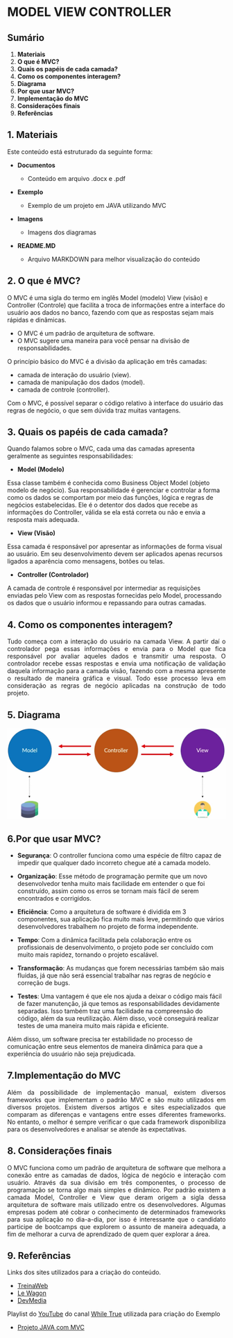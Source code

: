 # MODEL VIEW CONTROLLER

## Sumário
1. **Materiais**
2. **O que é MVC?**
3. **Quais os papéis de cada camada?**
4. **Como os componentes interagem?**
5. **Diagrama**
6. **Por que usar MVC?**
7. **Implementação do MVC**
8. **Considerações finais**
9. **Referências**


## 1. **Materiais**

Este conteúdo está estruturado da seguinte forma:

- **Documentos**
    - Conteúdo em arquivo .docx e .pdf

- **Exemplo**
    - Exemplo de um projeto em JAVA utilizando MVC

- **Imagens**
    - Imagens dos diagramas
    
- **README.MD**
    - Arquivo MARKDOWN para melhor visualização do conteúdo


## 2. **O que é MVC?**

O MVC é uma sigla do termo em inglês Model (modelo) View (visão) e Controller (Controle) que facilita a troca de informações entre a interface do usuário aos dados no banco, fazendo com que as respostas sejam mais rápidas e dinâmicas.

- O MVC é um padrão de arquitetura de software.
- O MVC sugere uma maneira para você pensar na divisão de responsabilidades.

O princípio básico do MVC é a divisão da aplicação em três camadas: 

- camada de interação do usuário (view).
- camada de manipulação dos dados (model).
- camada de controle (controller).

Com o MVC, é possível separar o código relativo à interface do usuário das regras de negócio, o que sem dúvida traz muitas vantagens.


## 3. **Quais os papéis de cada camada?**

Quando falamos sobre o MVC, cada uma das camadas apresenta geralmente as seguintes responsabilidades:

- **Model (Modelo)**

Essa classe também é conhecida como Business Object Model (objeto modelo de negócio). Sua responsabilidade é gerenciar e controlar a forma como os dados se comportam por meio das funções, lógica e regras de negócios estabelecidas.
Ele é o detentor dos dados que recebe as informações do Controller, válida se ela está correta ou não e envia a resposta mais adequada. 

- **View (Visão)**

Essa camada é responsável por apresentar as informações de forma visual ao usuário. Em seu desenvolvimento devem ser aplicados apenas recursos ligados a aparência como mensagens, botões ou telas. 

- **Controller (Controlador)**

A camada de controle é responsável por intermediar as requisições enviadas pelo View com as respostas fornecidas pelo Model, processando os dados que o usuário informou e repassando para outras camadas. 


## 4. **Como os componentes interagem?**

<p align="justify">Tudo começa com a interação do usuário na camada View. A partir daí o controlador pega essas informações e envia para o Model que fica responsável por avaliar aqueles dados e transmitir uma resposta. 
O controlador recebe essas respostas e envia uma notificação de validação daquela informação para a camada visão, fazendo com a mesma apresente o resultado de maneira gráfica e visual.
Todo esse processo leva em consideração as regras de negócio aplicadas na construção de todo projeto.</p>


## 5. **Diagrama**

![DIAGRAMA-MVC](https://github.com/GomesAdriano/Engenharia-de-Software/blob/main/Arquitetura%20de%20Software/MVC/Imagens/Diagrama-MVC.png)


## 6.**Por que usar MVC?**

- **Segurança**: O controller funciona como uma espécie de filtro capaz de impedir que qualquer dado incorreto chegue até a camada modelo. 

- **Organização**: Esse método de programação permite que um novo desenvolvedor tenha muito mais facilidade em entender o que foi construído, assim como os erros se tornam mais fácil de serem encontrados e corrigidos.

- **Eficiência**: Como a arquitetura de software é dividida em 3 componentes, sua aplicação fica muito mais leve, permitindo que vários desenvolvedores trabalhem no projeto de forma independente.

- **Tempo**: Com a dinâmica facilitada pela colaboração entre os profissionais de desenvolvimento, o projeto pode ser concluído com muito mais rapidez, tornando o projeto escalável. 

- **Transformação**: As mudanças que forem necessárias também são mais fluidas, já que não será essencial trabalhar nas regras de negócio e correção de bugs.

- **Testes**: Uma vantagem é que ele nos ajuda a deixar o código mais fácil de fazer manutenção, já que temos as responsabilidades devidamente separadas. Isso também traz uma facilidade na compreensão do código, além da sua reutilização. Além disso, você conseguirá realizar testes de uma maneira muito mais rápida e eficiente.

Além disso, um software precisa ter estabilidade no processo de comunicação entre seus elementos de maneira dinâmica para que a experiência do usuário não seja prejudicada. 


## 7.**Implementação do MVC**

<p align="justify">Além da possibilidade de implementação manual, existem diversos frameworks que implementam o padrão MVC e são muito utilizados em diversos projetos. Existem diversos artigos e sites especializados que comparam as diferenças e vantagens entre esses diferentes frameworks. No entanto, o melhor é sempre verificar o que cada framework disponibiliza para os desenvolvedores e analisar se atende às expectativas.</p>


## 8. **Considerações finais**

<p align="justify">O MVC funciona como um padrão de arquitetura de software que melhora a conexão entre as camadas de dados, lógica de negócio e interação com usuário. Através da sua divisão em três componentes, o processo de programação se torna algo mais simples e dinâmico.
Por padrão existem a camada Model, Controller e View que deram origem a sigla dessa arquitetura de software mais utilizado entre os desenvolvedores.  
Algumas empresas podem até cobrar o conhecimento de determinados frameworks para sua aplicação no dia-a-dia, por isso é interessante que o candidato participe de bootcamps que explorem o assunto de maneira adequada, a fim de melhorar a curva de aprendizado de quem quer explorar a área.</p>


## 9. **Referências**

Links dos sites utilizados para a criação do conteúdo.

- [TreinaWeb](https://www.treinaweb.com.br/blog/o-que-e-mvc) 
- [Le Wagon](https://www.lewagon.com/pt-BR/blog/o-que-e-padrao-mvc)  
- [DevMedia](https://www.devmedia.com.br/introducao-ao-padrao-mvc/29308)

Playlist do [YouTube](https://www.youtube.com/) do canal [While True](https://www.youtube.com/channel/UCI4mJ2FXeA-RuDbwZA0z_MA) utilizada para criação do Exemplo
- [Projeto JAVA com MVC](https://www.youtube.com/playlist?list=PLJIP7GdByOyuBKB--fIO2DoQaPVXm9lCw)